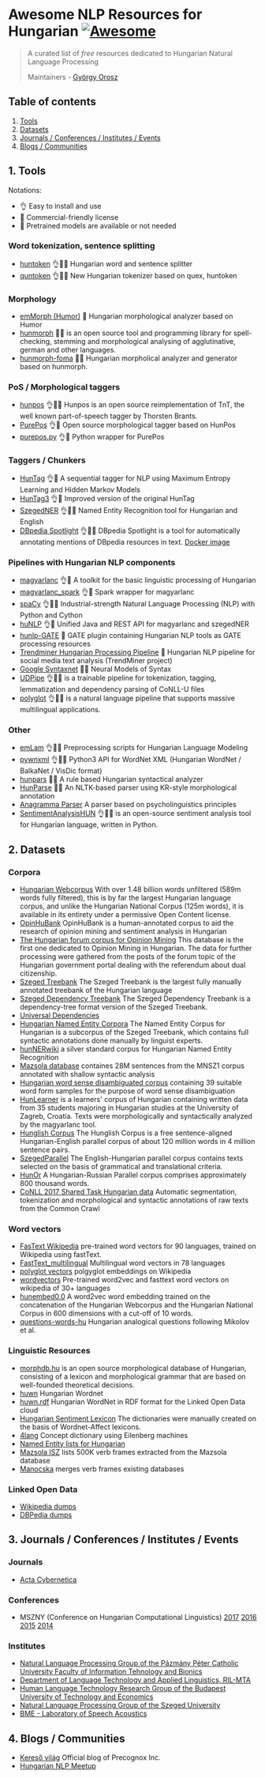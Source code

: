 # Awesome NLP Resources for Hungarian [![Awesome](https://cdn.rawgit.com/sindresorhus/awesome/d7305f38d29fed78fa85652e3a63e154dd8e8829/media/badge.svg)](https://github.com/oroszgy/awesome-hungarian-nlp)

> A curated list of *free* resources dedicated to Hungarian Natural Language Processing
>
> Maintainers - [György Orosz](https://github.com/oroszgy)

## Table of contents

1. [Tools](#1-tools)
2. [Datasets](#2-datasets)
3. [Journals / Conferences / Institutes / Events](#3-journals--conferences--institutes--events)
4. [Blogs / Communities](#4-blogs--communities)

## 1. Tools

Notations:

- 👌 Easy to install and use
- 🚀 Commercial-friendly license
- 💯 Pretrained models are available or not needed

### Word tokenization, sentence splitting

- [huntoken](https://github.com/zseder/huntoken) 👌🚀💯 Hungarian word and sentence splitter
- [quntoken](https://github.com/dlt-rilmta/quntoken) 👌🚀💯 New Hungarian tokenizer based on quex, huntoken

### Morphology

- [emMorph (Humor)](https://github.com/dlt-rilmta/emMorph) 💯 Hungarian morphological analyzer based on Humor
- [hunmorph](http://mokk.bme.hu/resources/hunmorph/) 🚀💯 is an open source tool and programming library for spell-checking, stemming and morphological analysing of agglutinative, german and other languages.
- [hunmorph-foma](https://github.com/r0ller/hunmorph-foma) 🚀💯 Hungarian morpholical analyzer and generator based on hunmorph.

### PoS / Morphological taggers

- [hunpos](http://mokk.bme.hu/resources/hunpos/) 👌🚀💯 Hunpos is an open source reimplementation of TnT, the well known part-of-speech tagger by Thorsten Brants.
- [PurePos](https://github.com/ppke-nlpg/purepos) 👌🚀 Open source morphological tagger based on HunPos
- [purepos.py](https://github.com/ppke-nlpg/purepos.py) 👌🚀 Python wrapper for PurePos

### Taggers / Chunkers

- [HunTag](https://github.com/recski/HunTag) 👌🚀 A sequential tagger for NLP using Maximum Entropy Learning and Hidden Markov Models
- [HunTag3](https://github.com/ppke-nlpg/HunTag3) 👌🚀 Improved version of the original HunTag
- [SzegedNER](http://rgai.inf.u-szeged.hu/NER) 👌🚀💯 Named Entity Recognition tool for Hungarian and English
- [DBpedia Spotlight](https://github.com/dbpedia-spotlight/dbpedia-spotlight) 👌🚀💯  DBpedia Spotlight is a tool for automatically annotating mentions of DBpedia resources in text. [Docker image](https://hub.docker.com/r/dbpedia/spotlight-hungarian/)

### Pipelines with Hungarian NLP components

- [magyarlanc](http://rgai.inf.u-szeged.hu/magyarlanc) 👌💯 A toolkit for the basic linguistic processing of Hungarian
- [magyarlanc_spark](https://github.com/tyson925/magyarlanc_spark) 👌💯 Spark wrapper for magyarlanc
- [spaCy](https://github.com/explosion/spaCy) 👌🚀💯 Industrial-strength Natural Language Processing (NLP) with Python and Cython  
- [huNLP](https://github.com/oroszgy/hunlp) 👌💯 Unified Java and REST API for magyarlanc and szegedNER
- [hunlp-GATE](https://github.com/dlt-rilmta/hunlp-GATE) 💯 GATE plugin containing Hungarian NLP tools as GATE processing resources
- [Trendminer Hungarian Processing Pipeline](https://github.com/mmihaltz/trendminer-hunlp) 🚀 Hungarian NLP pipeline for social media text analysis (TrendMiner project)
- [Google Syntaxnet](https://research.googleblog.com/2017/03/an-upgrade-to-syntaxnet-new-models-and.html) 🚀💯 Neural Models of Syntax
- [UDPipe](http://ufal.mff.cuni.cz/udpipe) 👌🚀💯 is a trainable pipeline for tokenization, tagging, lemmatization and dependency parsing of CoNLL-U files
- [polyglot](http://polyglot.readthedocs.io/en/latest/index.html) 👌🚀💯 is a natural language pipeline that supports massive multilingual applications.

### Other

- [emLam](https://github.com/dlt-rilmta/emLam) 👌🚀💯 Preprocessing scripts for Hungarian Language Modeling
- [pywnxml](https://github.com/ppke-nlpg/pywnxml) 👌🚀💯 Python3 API for WordNet XML (Hungarian WordNet / BalkaNet / VisDic format)
- [hunpars](http://mokk.bme.hu/resources/hunpars/) 🚀💯 A rule based Hungarian syntactical analyzer
- [HunParse](https://github.com/recski/HunParse) 🚀💯 An NLTK-based parser using KR-style morphological annotation
- [Anagramma Parser](https://github.com/ppke-nlpg/AnaGramma-Parser) A parser based on psycholinguistics principles
- [SentimentAnalysisHUN](https://github.com/dhuszti/SentimentAnalysisHUN) 👌🚀💯 is an open-source sentiment analysis tool for Hungarian language, written in Python.

## 2. Datasets

### Corpora

- [Hungarian Webcorpus](http://mokk.bme.hu/resources/webcorpus/) With over 1.48 billion words unfiltered (589m words fully filtered), this is by far the largest Hungarian language corpus, and unlike the Hungarian National Corpus (125m words), it is available in its entirety under a permissive Open Content license.
- [OpinHuBank](https://sites.google.com/site/mmihaltz/resources) OpinHuBank is a human-annotated corpus to aid the research of opinion mining and sentiment analysis in Hungarian
- [The Hungarian forum corpus for Opinion Mining](http://rgai.inf.u-szeged.hu/index.php?lang=en&page=corpus_forum) This database is the first one dedicated to Opinion Mining in Hungarian. The data for further processing were gathered from the posts of the forum topic of the Hungarian government portal dealing with the referendum about dual citizenship.
- [Szeged Treebank](http://rgai.inf.u-szeged.hu/index.php?lang=en&page=SzegedTreebank) The Szeged Treebank is the largest fully manually annotated treebank of the Hungarian language
- [Szeged Dependency Treebank](http://rgai.inf.u-szeged.hu/index.php?lang=en&page=dependency) The Szeged Dependency Treebank is a dependency-tree format version of the Szeged Treebank.
- [Universal Dependencies](https://github.com/UniversalDependencies/UD_Hungarian)
- [Hungarian Named Entity Corpora](http://rgai.inf.u-szeged.hu/index.php?lang=en&page=corpus_ne) The Named Entity Corpus for Hungarian is a subcorpus of the Szeged Treebank, which contains full syntactic annotations done manually by linguist experts.
- [hunNERwiki](http://hlt.sztaki.hu/resources/hunnerwiki.html) a silver standard corpus for Hungarian Named Entity Recognition
- [Mazsola database](http://corpus.nytud.hu/isz/) containes 28M sentences from the MNSZ1 corpus annotated with shallow syntactic analysis 
- [Hungarian word sense disambiguated corpus](http://rgai.inf.u-szeged.hu/index.php?lang=en&page=corpus_hunwsd) containing 39 suitable word form samples for the purpose of word sense disambiguation
- [HunLearner](http://rgai.inf.u-szeged.hu/index.php?lang=en&page=hunlearner) is a learners' corpus of Hungarian containing written data from 35 students majoring in Hungarian studies at the University of Zagreb, Croatia. Texts were morphologically and syntactically analyzed by the magyarlanc tool.
- [Hunglish Corpus](http://mokk.bme.hu/resources/hunglishcorpus/) The Hunglish Corpus is a free sentence-aligned Hungarian-English parallel corpus of about 120 million words in 4 million sentence pairs. 
- [SzegedParallel](http://rgai.inf.u-szeged.hu/index.php?lang=en&page=corpus_paralell) The English-Hungarian parallel corpus contains texts selected on the basis of grammatical and translational criteria.
- [HunOr](http://rgai.inf.u-szeged.hu/index.php?lang=en&page=corpus_hunor) A Hungarian-Russian Parallel corpus comprises approximately 800 thousand words.
- [CoNLL 2017 Shared Task Hungarian data](https://lindat.mff.cuni.cz/repository/xmlui/handle/11234/1-1989) Automatic segmentation, tokenization and morphological and syntactic annotations of raw texts from the Common Crawl

### Word vectors

- [FasText Wikipedia](https://github.com/facebookresearch/fastText/blob/master/pretrained-vectors.md) pre-trained word vectors for 90 languages, trained on Wikipedia using fastText.
- [FastText_multilingual](https://github.com/Babylonpartners/fastText_multilingual) Multilingual word vectors in 78 languages
- [polyglot vectors](https://sites.google.com/site/rmyeid/projects/polyglot) polgyglot embeddings on Wikipedia
- [wordvectors](https://github.com/Kyubyong/wordvectors) Pre-trained word2vec and fasttext word vectors on wikipedia of 30+ languages
- [hunembed0.0](http://corpus.nytud.hu/efnilex-vect/) A word2vec word embedding trained on the concatenation of the Hungarian Webcorpus and the Hungarian National Corpus in 600 dimensions with a cut-off of 10 words.
- [questions-words-hu](http://corpus.nytud.hu/efnilex-vect/data/questions-words-hu.txt) Hungarian analogical questions following Mikolov et al. 

### Linguistic Resources

- [morphdb.hu](http://mokk.bme.hu/resources/morphdb-hu/) is an open source morphological database of Hungarian, consisting of a lexicon and morphological grammar that are based on well-founded theoretical decisions.
- [huwn](https://github.com/mmihaltz/huwn) Hungarian Wordnet
- [huwn.rdf](https://github.com/mmihaltz/huwn.rdf) Hungarian WordNet in RDF format for the Linked Open Data cloud
- [Hungarian Sentiment Lexicon](http://opendata.hu/dataset/hungarian-sentiment-lexicon) The dictionaries were manually created on the basis of Wordnet-Affect lexicons.
- [4lang](https://github.com/kornai/4lang) Concept dictionary using Eilenberg machines
- [Named Entity lists for Hungarian](http://rgai.inf.u-szeged.hu/project/nlp/download/corpora/NER_dictionaries.zip)
- [Mazsola ISZ](http://corpus.nytud.hu/isz/) lists 500K verb frames extracted from the Mazsola database
- [Manocska](https://github.com/ppke-nlpg/manocska) merges verb frames existing databases

### Linked Open Data

- [Wikipedia dumps](https://dumps.wikimedia.org/huwiki/)
- [DBPedia dumps](http://downloads.dbpedia.org/current/core-i18n/hu/)

## 3. Journals / Conferences / Institutes / Events

### Journals

- [Acta Cybernetica](https://www.inf.u-szeged.hu/kutatas/acta-cybernetica)

### Conferences

- MSZNY (Conference on Hungarian Computational Linguistics) [2017](http://rgai.inf.u-szeged.hu/index.php?lang=hu&page=mszny2017) [2016](http://rgai.inf.u-szeged.hu/mszny2016/) [2015](http://rgai.inf.u-szeged.hu/mszny2015/) [2014](http://rgai.inf.u-szeged.hu/mszny2014/)

### Institutes

- [Natural Language Processing Group of the Pázmány Péter Catholic University Faculty of Information Tehnology and Bionics](http://nlpg.itk.ppke.hu/)
- [Department of Language Technology and Applied Linguistics, RIL-MTA](http://www.nytud.hu/depts/delts/index.html)
- [Human Language Technology Research Group of the Budapest University of Technology and Economics](http://hlt.bme.hu/en/)
- [Natural Language Processing Group of the Szeged University](http://www.inf.u-szeged.hu/rgai/nlp)
- [BME - Laboratory of Speech Acoustics](http://alpha.tmit.bme.hu/speech/)

## 4. Blogs / Communities

- [Kereső világ](http://kereses.blog.hu/) Official blog of Precognox Inc.
- [Hungarian NLP Meetup](https://www.meetup.com/Hungarian-nlp/)
